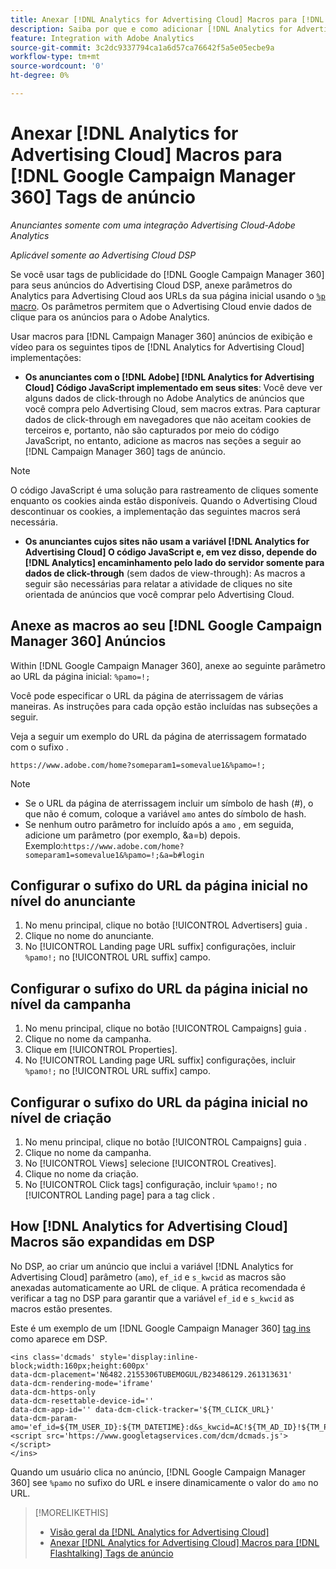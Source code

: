 ```yaml
---
title: Anexar [!DNL Analytics for Advertising Cloud] Macros para [!DNL Google Campaign Manager 360] Tags de anúncio
description: Saiba por que e como adicionar [!DNL Analytics for Advertising Cloud] macros para seu [!DNL Google Campaign Manager 360] tags de publicidade
feature: Integration with Adobe Analytics
source-git-commit: 3c2dc9337794ca1a6d57ca76642f5a5e05ecbe9a
workflow-type: tm+mt
source-wordcount: '0'
ht-degree: 0%

---
```


# Anexar [!DNL Analytics for Advertising Cloud] Macros para [!DNL Google Campaign Manager 360] Tags de anúncio

*Anunciantes somente com uma integração Advertising Cloud-Adobe Analytics*

*Aplicável somente ao Advertising Cloud DSP*

Se você usar tags de publicidade do [!DNL Google Campaign Manager 360] para seus anúncios do Advertising Cloud DSP, anexe parâmetros do Analytics para Advertising Cloud aos URLs da sua página inicial usando o [`%p` macro](https://support.google.com/campaignmanager/table/6096962). Os parâmetros permitem que o Advertising Cloud envie dados de clique para os anúncios para o Adobe Analytics.

Usar macros para [!DNL Campaign Manager 360] anúncios de exibição e vídeo para os seguintes tipos de [!DNL Analytics for Advertising Cloud] implementações:

* **Os anunciantes com o [!DNL Adobe] [!DNL Analytics for Advertising Cloud] Código JavaScript implementado em seus sites**: Você deve ver alguns dados de click-through no Adobe Analytics de anúncios que você compra pelo Advertising Cloud, sem macros extras. Para capturar dados de click-through em navegadores que não aceitam cookies de terceiros e, portanto, não são capturados por meio do código JavaScript, no entanto, adicione as macros nas seções a seguir ao [!DNL Campaign Manager 360] tags de anúncio.

>[!NOTE]
>
>O código JavaScript é uma solução para rastreamento de cliques somente enquanto os cookies ainda estão disponíveis. Quando o Advertising Cloud descontinuar os cookies, a implementação das seguintes macros será necessária.

* **Os anunciantes cujos sites não usam a variável [!DNL Analytics for Advertising Cloud] O código JavaScript e, em vez disso, depende do [!DNL Analytics] encaminhamento pelo lado do servidor somente para dados de click-through** (sem dados de view-through): As macros a seguir são necessárias para relatar a atividade de cliques no site orientada de anúncios que você comprar pelo Advertising Cloud.

## Anexe as macros ao seu [!DNL Google Campaign Manager 360] Anúncios

Within [!DNL Google Campaign Manager 360], anexe ao seguinte parâmetro ao URL da página inicial: `%pamo=!;`

Você pode especificar o URL da página de aterrissagem de várias maneiras. As instruções para cada opção estão incluídas nas subseções a seguir.

Veja a seguir um exemplo do URL da página de aterrissagem formatado com o sufixo .

```
https://www.adobe.com/home?someparam1=somevalue1&%pamo=!;
```

>[!NOTE]
>
>
>* Se o URL da página de aterrissagem incluir um símbolo de hash (#), o que não é comum, coloque a variável `amo` antes do símbolo de hash.
>* Se nenhum outro parâmetro for incluído após a `amo` , em seguida, adicione um parâmetro (por exemplo, &amp;a=b) depois. Exemplo:`https://www.adobe.com/home?someparam1=somevalue1&%pamo=!;&a=b#login`


## Configurar o sufixo do URL da página inicial no nível do anunciante

1. No menu principal, clique no botão [!UICONTROL Advertisers] guia .
1. Clique no nome do anunciante.
1. No [!UICONTROL Landing page URL suffix] configurações, incluir `%pamo!;` no [!UICONTROL URL suffix] campo.

## Configurar o sufixo do URL da página inicial no nível da campanha

1. No menu principal, clique no botão [!UICONTROL Campaigns] guia .
1. Clique no nome da campanha.
1. Clique em [!UICONTROL Properties].
1. No [!UICONTROL Landing page URL suffix] configurações, incluir `%pamo!;` no [!UICONTROL URL suffix] campo.

## Configurar o sufixo do URL da página inicial no nível de criação

1. No menu principal, clique no botão [!UICONTROL Campaigns] guia .
1. Clique no nome da campanha.
1. No [!UICONTROL Views] selecione [!UICONTROL Creatives].
1. Clique no nome da criação.
1. No [!UICONTROL Click tags] configuração, incluir `%pamo!;` no [!UICONTROL Landing page] para a tag click .

## How [!DNL Analytics for Advertising Cloud] Macros são expandidas em DSP

No DSP, ao criar um anúncio que inclui a variável [!DNL Analytics for Advertising Cloud] parâmetro (`amo`), `ef_id` e `s_kwcid` as macros são anexadas automaticamente ao URL de clique. A prática recomendada é verificar a tag no DSP para garantir que a variável `ef_id` e `s_kwcid` as macros estão presentes.

Este é um exemplo de um [!DNL Google Campaign Manager 360] [tag ins](https://support.google.com/campaignmanager/answer/6080468) como aparece em DSP.

```
<ins class='dcmads' style='display:inline-block;width:160px;height:600px'
data-dcm-placement='N6482.2155306TUBEMOGUL/B23486129.261313631'
data-dcm-rendering-mode='iframe'
data-dcm-https-only
data-dcm-resettable-device-id=''
data-dcm-app-id='' data-dcm-click-tracker='${TM_CLICK_URL}'
data-dcm-param-amo='ef_id=${TM_USER_ID}:${TM_DATETIME}:d&s_kwcid=AC!${TM_AD_ID}!${TM_PLACEMENT_ID}'>
<script src='https://www.googletagservices.com/dcm/dcmads.js'></script>
</ins>
```

Quando um usuário clica no anúncio, [!DNL Google Campaign Manager 360] see `%pamo` no sufixo do URL e insere dinamicamente o valor do `amo` no URL.


>[!MORELIKETHIS]
>
>* [Visão geral da [!DNL Analytics for Advertising Cloud]](overview.md)
>* [Anexar [!DNL Analytics for Advertising Cloud] Macros para [!DNL Flashtalking] Tags de anúncio](macros-flashtalking.md)

